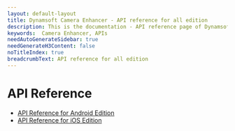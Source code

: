 ```yaml
---
layout: default-layout
title: Dynamsoft Camera Enhancer - API reference for all edition
description: This is the documentation - API reference page of Dynamsoft Camera Enhancer.
keywords:  Camera Enhancer, APIs
needAutoGenerateSidebar: true
needGenerateH3Content: false
noTitleIndex: true
breadcrumbText: API reference for all edition
---
```


# API Reference

- [API Reference for Android Edition]({{site.android-api}}api.html)
- [API Reference for iOS Edition]({{site.ios-api}}api.html)
